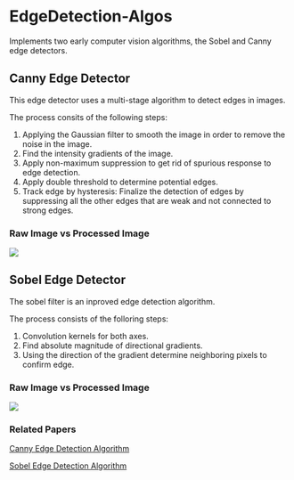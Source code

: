 # EdgeDetection-Algos
Implements two early computer vision algorithms, the Sobel and Canny edge detectors. 

## Canny Edge Detector

This edge detector uses a multi-stage algorithm to detect edges in images. 

The process consits of the following steps:
1. Applying the Gaussian filter to smooth the image in order to remove the noise in the image.
2. Find the intensity gradients of the image.
3. Apply non-maximum suppression to get rid of spurious response to edge detection.
4. Apply double threshold to determine potential edges.
5. Track edge by hysteresis: Finalize the detection of edges by suppressing all the other edges that are weak and not connected to strong edges.

### Raw Image vs Processed Image
![](https://upload.wikimedia.org/wikipedia/commons/2/20/%C3%84%C3%A4retuvastuse_n%C3%A4ide.png)

## Sobel Edge Detector

The sobel filter is an inproved edge detection algorithm.

The process consists of the folloring steps:
1. Convolution kernels for both axes.
2. Find absolute magnitude of directional gradients.
3. Using the direction of the gradient determine neighboring pixels to confirm edge.

### Raw Image vs Processed Image
![](https://cmmlin2016.files.wordpress.com/2013/11/sobel_result.jpg)
<em></em>

### Related Papers

[Canny Edge Detection Algorithm](http://citeseerx.ist.psu.edu/viewdoc/download?doi=10.1.1.420.3300&rep=rep1&type=pdf)

[Sobel Edge Detection Algorithm](https://pdfs.semanticscholar.org/6bca/fdf33445585966ee6fb3371dd1ce15241a62.pdf)


